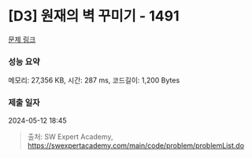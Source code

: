 # [D3] 원재의 벽 꾸미기 - 1491 

[문제 링크](https://swexpertacademy.com/main/code/problem/problemDetail.do?contestProbId=AV2b9AkKACkBBASw) 

### 성능 요약

메모리: 27,356 KB, 시간: 287 ms, 코드길이: 1,200 Bytes

### 제출 일자

2024-05-12 18:45



> 출처: SW Expert Academy, https://swexpertacademy.com/main/code/problem/problemList.do